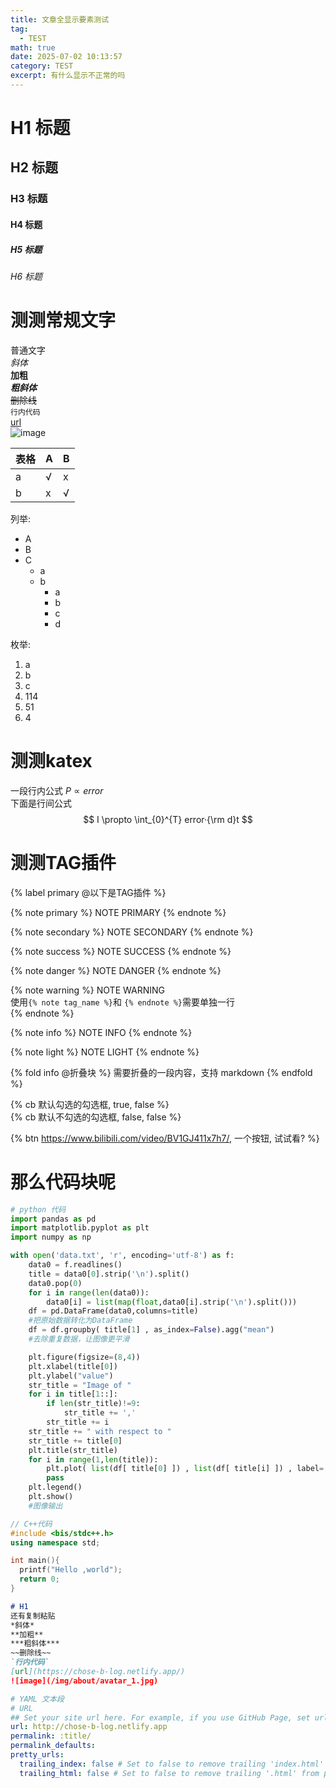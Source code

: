 ```yaml
---
title: 文章全显示要素测试
tag:
  - TEST
math: true
date: 2025-07-02 10:13:57
category: TEST
excerpt: 有什么显示不正常的吗
---
```


# H1 标题
## H2 标题
### H3 标题
#### H4 标题
##### H5 标题
###### H6 标题

# 测测常规文字

普通文字  
*斜体*  
**加粗**  
***粗斜体***  
~~删除线~~  
`行内代码`  
[url](https://chose-b-log.netlify.app/)  
![image](/img/about/avatar_1.jpg)  

|表格|A|B|
|---|---|---|
|a|√|x|
|b|x|√|

列举:  
* A
* B
* C
  - a
  - b
    + a
    + b
    + c
    + d

枚举:  
1. a
2. b
3. c
114. 114
51. 51
4. 4

# 测测katex

一段行内公式 $P\propto error$   
下面是行间公式  
$$ I \propto \int_{0}^{T} error·{\rm d}t $$  

# 测测TAG插件

{% label primary @以下是TAG插件 %}  

{% note primary %}
NOTE PRIMARY
{% endnote %}  

{% note secondary %}
NOTE SECONDARY
{% endnote %}  

{% note success %}
NOTE SUCCESS
{% endnote %}  

{% note danger %}
NOTE DANGER
{% endnote %}  

{% note warning %}
NOTE WARNING  
使用`{% note tag_name %}`和 `{% endnote %}`需要单独一行  
{% endnote %}  

{% note info %}
NOTE INFO
{% endnote %}

{% note light %}
NOTE LIGHT
{% endnote %}

{% fold info @折叠块 %}
需要折叠的一段内容，支持 markdown
{% endfold %}

{% cb 默认勾选的勾选框, true, false %}  
{% cb 默认不勾选的勾选框, false, false %}  

{% btn https://www.bilibili.com/video/BV1GJ411x7h7/, 一个按钮, 试试看? %}

# 那么代码块呢

```python
# python 代码
import pandas as pd
import matplotlib.pyplot as plt
import numpy as np

with open('data.txt', 'r', encoding='utf-8') as f:
    data0 = f.readlines()
    title = data0[0].strip('\n').split()
    data0.pop(0)
    for i in range(len(data0)):
        data0[i] = list(map(float,data0[i].strip('\n').split()))
    df = pd.DataFrame(data0,columns=title)
    #把原始数据转化为DataFrame
    df = df.groupby( title[1] , as_index=False).agg("mean")
    #去除重复数据，让图像更平滑

    plt.figure(figsize=(8,4))
    plt.xlabel(title[0])
    plt.ylabel("value")
    str_title = "Image of "
    for i in title[1::]:
        if len(str_title)!=9:
            str_title += ','
        str_title += i
    str_title += " with respect to "
    str_title += title[0]
    plt.title(str_title)
    for i in range(1,len(title)):
        plt.plot( list(df[ title[0] ]) , list(df[ title[i] ]) , label= title[i])
        pass
    plt.legend()
    plt.show()
    #图像输出
```

```c++
// C++代码
#include <bis/stdc++.h>
using namespace std;

int main(){
  printf("Hello ,world");
  return 0;
}
```

```markdown
# H1
还有复制粘贴 
*斜体*  
**加粗**  
***粗斜体***  
~~删除线~~  
`行内代码`  
[url](https://chose-b-log.netlify.app/)  
![image](/img/about/avatar_1.jpg)  
```

```yaml 
# YAML 文本段
# URL
## Set your site url here. For example, if you use GitHub Page, set url as 'https://username.github.io/project'
url: http://chose-b-log.netlify.app
permalink: :title/
permalink_defaults:
pretty_urls:
  trailing_index: false # Set to false to remove trailing 'index.html' from permalinks
  trailing_html: false # Set to false to remove trailing '.html' from permalinks

```
